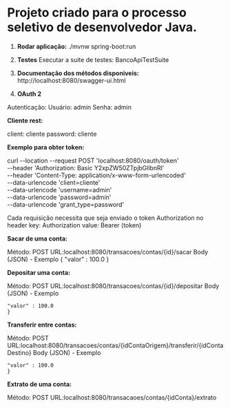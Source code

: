 # Projeto criado para o processo seletivo de desenvolvedor Java.

1. **Rodar aplicação:**
./mvnw spring-boot:run

2. **Testes**
Executar a suite de testes: BancoApiTestSuite

3. **Documentação dos métodos disponiveis:**
http://localhost:8080/swagger-ui.html

4. **OAuth 2**

Autenticação:
Usuário: admin
Senha: admin

**Cliente rest:**

client: cliente
password: cliente

**Exemplo para obter token:**

curl --location --request POST 'localhost:8080/oauth/token' \
--header 'Authorization: Basic Y2xpZW50ZTpjbGllbnRl' \
--header 'Content-Type: application/x-www-form-urlencoded' \
--data-urlencode 'client=cliente' \
--data-urlencode 'username=admin' \
--data-urlencode 'password=admin' \
--data-urlencode 'grant_type=password'

Cada requisição necessita que seja enviado o token Authorization no header
key: Authorization 
value: Bearer (token)

**Sacar de uma conta:**

Método: POST
URL:localhost:8080/transacoes/contas/{id}/sacar
Body (JSON) - Exemplo
{
"valor" : 100.0
}

**Depositar uma conta:**

Método: POST
URL:localhost:8080/transacoes/contas/{id}/depositar
Body (JSON) - Exemplo
```{
"valor" : 100.0
}
```

**Transferir entre contas:**

Método: POST
URL:localhost:8080/transacoes/contas/{idContaOrigem}/transferir/{idContaDestino}
Body (JSON) - Exemplo
```{
"valor" : 100.0
}
```

**Extrato de uma conta:**

Método: POST
URL:localhost:8080/transacaoes/contas/{idConta}/extrato


